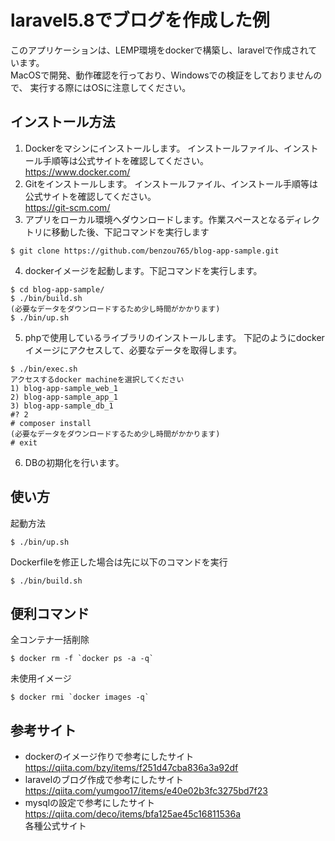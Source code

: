 # laravel5.8でブログを作成した例

このアプリケーションは、LEMP環境をdockerで構築し、laravelで作成されています。  
MacOSで開発、動作確認を行っており、Windowsでの検証をしておりませんので、
実行する際にはOSに注意してください。  

## インストール方法
1. Dockerをマシンにインストールします。
インストールファイル、インストール手順等は公式サイトを確認してください。  
https://www.docker.com/
2. Gitをインストールします。
インストールファイル、インストール手順等は公式サイトを確認してください。  
https://git-scm.com/
3. アプリをローカル環境へダウンロードします。作業スペースとなるディレクトリに移動した後、下記コマンドを実行します
```
$ git clone https://github.com/benzou765/blog-app-sample.git
```
4. dockerイメージを起動します。下記コマンドを実行します。
```
$ cd blog-app-sample/
$ ./bin/build.sh
(必要なデータをダウンロードするため少し時間がかかります)
$ ./bin/up.sh
```
5. phpで使用しているライブラリのインストールします。
下記のようにdockerイメージにアクセスして、必要なデータを取得します。
```
$ ./bin/exec.sh
アクセスするdocker machineを選択してください
1) blog-app-sample_web_1
2) blog-app-sample_app_1
3) blog-app-sample_db_1
#? 2
# composer install
(必要なデータをダウンロードするため少し時間がかかります)
# exit
```

6. DBの初期化を行います。

## 使い方
起動方法
```
$ ./bin/up.sh
```
Dockerfileを修正した場合は先に以下のコマンドを実行
```
$ ./bin/build.sh
```

## 便利コマンド
全コンテナ一括削除
```
$ docker rm -f `docker ps -a -q`
```
未使用イメージ
```
$ docker rmi `docker images -q`
```

## 参考サイト
* dockerのイメージ作りで参考にしたサイト  
https://qiita.com/bzy/items/f251d47cba836a3a92df  
* laravelのブログ作成で参考にしたサイト  
https://qiita.com/yumgoo17/items/e40e02b3fc3275bd7f23  
* mysqlの設定で参考にしたサイト  
https://qiita.com/deco/items/bfa125ae45c16811536a  
各種公式サイト  
